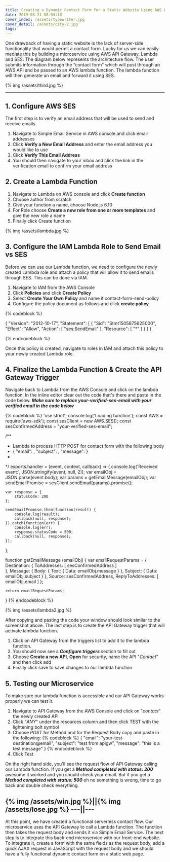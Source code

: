 ```yaml
---
title: Creating a Dynamic Contact Form for a Static Website Using AWS Lambda, API Gateway, and SES
date: 2019-08-21 08:53:18
cover_index: /assets/typewriter.jpg
cover_detail: /assets/city-2.jpg
tags:
---
```


One drawback of having a static website is the lack of server-side functionality that would permit a contact form. Lucky for us we can easily mediate this by building a microservice using AWS API Gateway, Lambda and SES. The diagram below represents the architecture flow. The user submits information through the “contact form" which will post through an AWS API and be passed to an AWS lambda function. The lambda function will then generate an email and forward it using SES.

{% img /assets/third.jpg %}

--------------------------------------------

## 1. Configure AWS SES

The first step is to verify an email address that will be used to send and receive emails.
1. Navigate to Simple Email Service in AWS console and click email addresses
2. Click **Verify a New Email Address** and enter the email address you would like to use
3. Click **Verify This Email Address**
4. You should then navigate to your inbox and click the link in the verification email to confirm your email address

## 2. Create a Lambda Function

1. Navigate to Lambda on AWS console and click **Create function**
2. Choose author from scratch
3. Give your function a name, choose Node.js 6.10
4. For Role choose **Create a new role from one or more templates** and give the new role a name
5. Finally click Create function

{% img /assets/lambda.jpg %}

## 3. Configure the IAM Lambda Role to Send Email vs SES

Before we can use our Lambda function, we need to configure the newly created Lambda role and attach a policy that will allow it to send emails through SES. This can be done via IAM.

1. Navigate to IAM from the AWS Console
2. Click **Policies** and click **Create Policy**
3. Select **Create Your Own Policy** and name it contact-form-send-policy
4. Configure the policy document as follows and click **create policy**

{% codeblock %}

{
    "Version": "2012-10-17",
    "Statement": [
        {
            "Sid": "Stmt1505675625000",
            "Effect": "Allow",
            "Action": [
                "ses:SendEmail"
            ],
            "Resource": [
                "*"
            ]
        }
    ]
}

{% endcodeblock %}

Once this policy is created, navigate to roles in IAM and attach this policy to your newly created Lambda role. 

## 4. Finalize the Lambda Function & Create the API Gateway Trigger

Navigate back to Lambda from the AWS Console and click on the lambda function. In the inline editor clear out the code that's there and paste in the code below. **_Make sure to replace your-verified-ses-email with your verified email in the code below_**

{% codeblock %}
'use strict';
console.log('Loading function');
const AWS = require('aws-sdk');
const sesClient = new AWS.SES();
const sesConfirmedAddress = "your-verified-ses-email";

/**
 * Lambda to process HTTP POST for contact form with the following body
 * {
      "email": <contact-email>,
      "subject": <contact-subject>,
      "message": <contact-message>
    }
 *
 */
exports.handler = (event, context, callback) => {
    console.log('Received event:', JSON.stringify(event, null, 2));
    var emailObj = JSON.parse(event.body);
    var params = getEmailMessage(emailObj);
    var sendEmailPromise = sesClient.sendEmail(params).promise();
    
    var response = {
        statusCode: 200
    };
    
    sendEmailPromise.then(function(result) {
        console.log(result);
        callback(null, response);
    }).catch(function(err) {
        console.log(err);
        response.statusCode = 500;
        callback(null, response);
    });
};

function getEmailMessage (emailObj) {
    var emailRequestParams = {
        Destination: {
          ToAddresses: [ sesConfirmedAddress ]  
        },
        Message: {
            Body: {
                Text: {
                    Data: emailObj.message
                }
            },
            Subject: {
                Data: emailObj.subject
            }
        },
        Source: sesConfirmedAddress,
        ReplyToAddresses: [ emailObj.email ]
    };
    
    return emailRequestParams;
}
{% endcodeblock %}

{% img /assets/lambda2.jpg %}

After copying and pasting the code your window should look similar to the screenshot above. The last step is to create the API Gateway trigger that will activate lambda function. 

1. Click on API Gateway from the triggers list to add it to the lambda function. 
2. You should now see a **_Configure triggers_** section to fill out
3. Choose **Create a new API**, **Open** for security, name the API "_Contact_" and then click add
4. Finally click save to save changes to our lambda function

## 5. Testing our Microservice

To make sure our lambda function is accessible and our API Gateway works properly we can test it.

1. Navigate to API Gateway from the AWS Console and click on "_contact_" the newly created API
2. Click "_ANY_" under the resources column and then click TEST with the lightening bolt symbol
3. Choose _POST_ for Method and for the Request Body copy and paste in the following:
{% codeblock %}
{
  "email": "your-test-destination@email",
  "subject": "test from apigw",
  "message": "this is a test message"
}
{% endcodeblock %}
4. Click Test

On the right hand side, you'll see the request flow of API Gateway calling our Lambda function. If you get a **_Method completed with status: 200_** awesome it worked and you should check your email. But if you get a **_Method completed with status: 500_** oh no something is wrong, time to go back and double check everything.

{% img /assets/win.jpg %}||{% img /assets/lose.jpg %}
---||---
------------------------------------------------
At this point, we have created a functional serverless contact flow. Our microservice uses the API Gateway to call a Lambda function. The function then takes the request body and sends it via Simple Email Service. The next step is to integrate this back-end microservice with our front-end website. To integrate it, create a form with the same fields as the request body, add a quick AJAX request in JavaScript with the request body and we should have a fully functional dynamic contact form on a static web page.